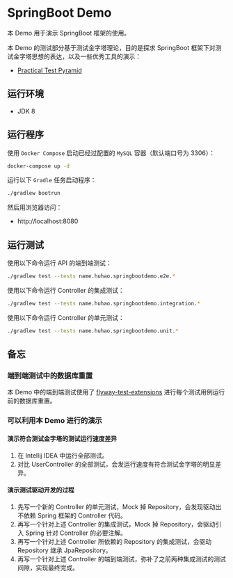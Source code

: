 # SpringBoot Demo

本 Demo 用于演示 SpringBoot 框架的使用。

本 Demo 的测试部分基于测试金字塔理论，目的是探求 SpringBoot 框架下对测试金字塔思想的表达，以及一些优秀工具的演示：

- [Practical Test Pyramid](https://martinfowler.com/articles/practical-test-pyramid.html)

## 运行环境

- JDK 8

## 运行程序

使用 `Docker Compose` 启动已经过配置的 `MySQL` 容器（默认端口号为 3306）：

```bash
docker-compose up -d
```

运行以下 `Gradle` 任务启动程序：

```bash
./gradlew bootrun
```

然后用浏览器访问：

- http://localhost:8080

## 运行测试

使用以下命令运行 API 的端到端测试：

```bash
./gradlew test --tests name.huhao.springbootdemo.e2e.*
```

使用以下命令运行 Controller 的集成测试：

```bash
./gradlew test --tests name.huhao.springbootdemo.integration.*
```

使用以下命令运行 Controller 的单元测试：

```bash
./gradlew test --tests name.huhao.springbootdemo.unit.*
```

## 备忘

### 端到端测试中的数据库重置

本 Demo 中的端到端测试使用了 [flyway-test-extensions](https://github.com/flyway/flyway-test-extensions) 进行每个测试用例运行前的数据库重置。

### 可以利用本 Demo 进行的演示

#### 演示符合测试金字塔的测试运行速度差异

1. 在 Intellij IDEA 中运行全部测试。
2. 对比 UserController 的全部测试，会发运行速度有符合测试金字塔的明显差异。

#### 演示测试驱动开发的过程

1. 先写一个新的 Controller 的单元测试，Mock 掉 Repository，会发现驱动出不依赖 Spring 框架的 Controller 代码。
2. 再写一个针对上述 Controller 的集成测试，Mock 掉 Repository，会驱动引入 Spring 针对 Controller 的必要注解。
3. 再写一个针对上述 Controller 所依赖的 Repository 的集成测试，会驱动 Repository 继承 JpaRepository。
4. 再写一个针对上述 Controller 的端到端测试，弥补了之前两种集成测试的测试间隙，实现最终完成。